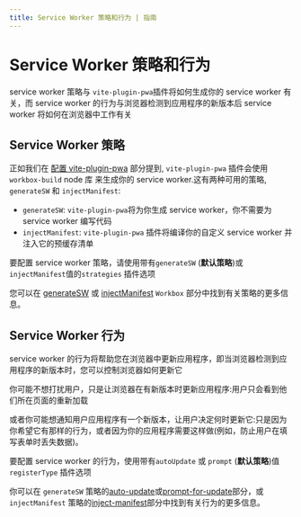 ```yaml
---
title: Service Worker 策略和行为 | 指南
---
```


# Service Worker 策略和行为

service worker 策略与 `vite-plugin-pwa`插件将如何生成你的 service worker 有关，而 service worker 的行为与浏览器检测到应用程序的新版本后 service worker 将如何在浏览器中工作有关

## Service Worker 策略

正如我们在 [配置 vite-plugin-pwa](/guide/#配置-vite-plugin-pwa) 部分提到, `vite-plugin-pwa` 插件会使用 `workbox-build` node 库 来生成你的 service worker.这有两种可用的策略, `generateSW` 和 `injectManifest`:

- `generateSW`: `vite-plugin-pwa`将为你生成 service worker，你不需要为 service worker 编写代码
- `injectManifest`: `vite-plugin-pwa` 插件将编译你的自定义 service worker 并注入它的预缓存清单

要配置 service worker 策略，请使用带有`generateSW` (**默认策略**)或 `injectManifest`值的`strategies` 插件选项

您可以在 [generateSW](/workbox/generate-sw) 或 [injectManifest](/workbox/inject-manifest) `Workbox` 部分中找到有关策略的更多信息。

## Service Worker 行为

service worker 的行为将帮助您在浏览器中更新应用程序，即当浏览器检测到应用程序的新版本时，您可以控制浏览器如何更新它

你可能不想打扰用户，只是让浏览器在有新版本时更新应用程序:用户只会看到他们所在页面的重新加载

或者你可能想通知用户应用程序有一个新版本，让用户决定何时更新它:只是因为你希望它有那样的行为，或者因为你的应用程序需要这样做(例如，防止用户在填写表单时丢失数据)。

要配置 service worker 的行为，使用带有`autoUpdate` 或 `prompt` (**默认策略**)值`registerType` 插件选项

你可以在 `generateSW` 策略的[auto-update](/guide/auto-update)或[prompt-for-update](/guide/prompt-for-update)部分，或 `injectManifest` 策略的[inject-manifest](/guide/inject-manifest)部分中找到有关行为的更多信息。
